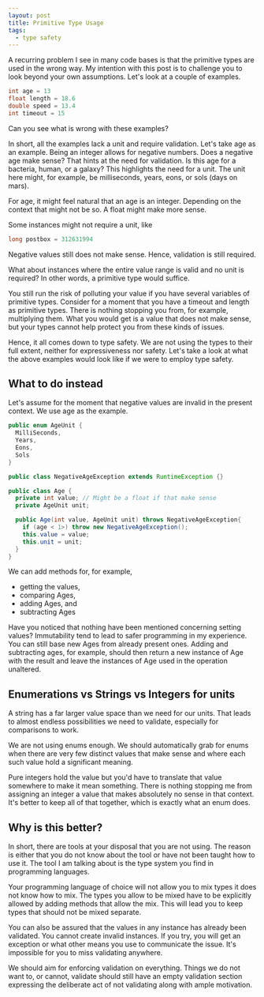 ```yaml
---
layout: post
title: Primitive Type Usage
tags:
  - type safety
---
```


A recurring problem I see in many code bases is that the primitive types are used in the wrong way. My intention with this post is to challenge you to look beyond your own assumptions. Let's look at a couple of examples.

```java
int age = 13
float length = 18.6
double speed = 13.4
int timeout = 15
```

Can you see what is wrong with these examples?

In short, all the examples lack a unit and require validation. Let's take age as an example. Being an integer allows for negative numbers. Does a negative age make sense? That hints at the need for validation. Is this age for a bacteria, human, or a galaxy? This highlights the need for a unit. The unit here might, for example, be milliseconds, years, eons, or sols (days on mars).

For age, it might feel natural that an age is an integer. Depending on the context that might not be so. A float might make more sense.

Some instances might not require a unit, like
```java
long postbox = 312631994
```
Negative values still does not make sense. Hence, validation is still required.

What about instances where the entire value range is valid and no unit is required? In other words, a primitive type would suffice.

You still run the risk of polluting your value if you have several variables of primitive types. Consider for a moment that you have a timeout and length as primitive types. There is nothing stopping you from, for example, multiplying them. What you would get is a value that does not make sense, but your types cannot help protect you from these kinds of issues.

Hence, it all comes down to type safety. We are not using the types to their full extent, neither for expressiveness nor safety. Let's take a look at what the above examples would look like if we were to employ type safety.

## What to do instead
Let's assume for the moment that negative values are invalid in the present context. We use age as the example.

```java
public enum AgeUnit {
  MilliSeconds,
  Years,
  Eons,
  Sols
}

public class NegativeAgeException extends RuntimeException {}

public class Age {
  private int value; // Might be a float if that make sense
  private AgeUnit unit;

  public Age(int value, AgeUnit unit) throws NegativeAgeException{
    if (age < 1>) throw new NegativeAgeException();
    this.value = value;
    this.unit = unit;
  }
}
```
We can add methods for, for example,
 - getting the values,
 - comparing Ages,
 - adding Ages, and
 - subtracting Ages

Have you noticed that nothing have been mentioned concerning setting values? Immutability tend to lead to safer programming in my experience. You can still base new Ages from already present ones. Adding and subtracting ages, for example, should then return a new instance of Age with the result and leave the instances of Age used in the operation unaltered.

## Enumerations vs Strings vs Integers for units
A string has a far larger value space than we need for our units. That leads to almost endless possibilities we need to validate, especially for comparisons to work.

We are not using enums enough. We should automatically grab for enums when there are very few distinct values that make sense and where each such value hold a significant meaning.

Pure integers hold the value but you'd have to translate that value somewhere to make it mean something. There is nothing stopping me from assigning an integer a value that makes absolutely no sense in that context. It's better to keep all of that together, which is exactly what an enum does.

## Why is this better?
In short, there are tools at your disposal that you are not using. The reason is either that you do not know about the tool or have not been taught how to use it. The tool I am talking about is the type system you find in programming languages.

Your programming language of choice will not allow you to mix types it does not know how to mix. The types you allow to be mixed have to be explicitly allowed by adding methods that allow the mix. This will lead you to keep types that should not be mixed separate.

You can also be assured that the values in any instance has already been validated. You cannot create invalid instances. If you try, you will get an exception or what other means you use to communicate the issue. It's impossible for you to miss validating anywhere.

We should aim for enforcing validation on everything. Things we do not want to, or cannot, validate should still have an empty validation section expressing the deliberate act of not validating along with ample motivation.
